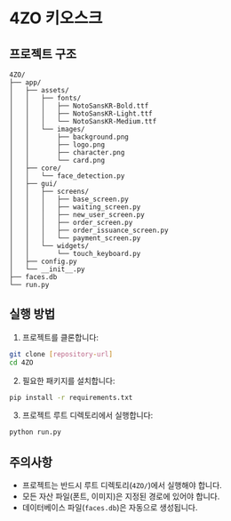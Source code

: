 # 4ZO 키오스크

## 프로젝트 구조
```
4ZO/
├── app/
│   ├── assets/
│   │   ├── fonts/
│   │   │   ├── NotoSansKR-Bold.ttf
│   │   │   ├── NotoSansKR-Light.ttf
│   │   │   └── NotoSansKR-Medium.ttf
│   │   └── images/
│   │       ├── background.png
│   │       ├── logo.png
│   │       ├── character.png
│   │       └── card.png
│   ├── core/
│   │   └── face_detection.py
│   ├── gui/
│   │   ├── screens/
│   │   │   ├── base_screen.py
│   │   │   ├── waiting_screen.py
│   │   │   ├── new_user_screen.py
│   │   │   ├── order_screen.py
│   │   │   ├── order_issuance_screen.py
│   │   │   └── payment_screen.py
│   │   └── widgets/
│   │       └── touch_keyboard.py
│   ├── config.py
│   └── __init__.py
├── faces.db
└── run.py
```

## 실행 방법
1. 프로젝트를 클론합니다:
```bash
git clone [repository-url]
cd 4ZO
```

2. 필요한 패키지를 설치합니다:
```bash
pip install -r requirements.txt
```

3. 프로젝트 루트 디렉토리에서 실행합니다:
```bash
python run.py
```

## 주의사항
- 프로젝트는 반드시 루트 디렉토리(`4ZO/`)에서 실행해야 합니다.
- 모든 자산 파일(폰트, 이미지)은 지정된 경로에 있어야 합니다.
- 데이터베이스 파일(`faces.db`)은 자동으로 생성됩니다. 